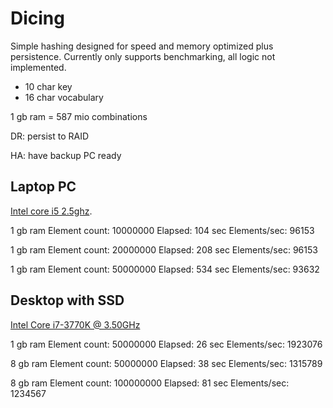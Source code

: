 Dicing
======

Simple hashing designed for speed and memory optimized plus persistence. Currently only supports benchmarking, all logic not implemented.

 * 10 char key
 * 16 char vocabulary

1 gb ram = 587 mio combinations

DR: persist to RAID

HA: have backup PC ready


Laptop PC
---------

[Intel core i5 2.5ghz](http://www.cpubenchmark.net/cpu.php?cpu=Intel+Core+i5+520M+%40+2.40GHz).


1 gb ram
Element count: 10000000
Elapsed: 104 sec
Elements/sec: 96153

1 gb ram
Element count: 20000000
Elapsed: 208 sec
Elements/sec: 96153

1 gb ram
Element count: 50000000
Elapsed: 534 sec
Elements/sec: 93632



Desktop with SSD
----------------

[Intel Core i7-3770K @ 3.50GHz](http://www.cpubenchmark.net/cpu.php?cpu=Intel+Core+i7-3770K+%40+3.50GHz&id=2)

1 gb ram
Element count: 50000000
 Elapsed: 26 sec
Elements/sec: 1923076

8 gb ram
Element count: 50000000 Elapsed: 38 sec
Elements/sec: 1315789


8 gb ram
Element count: 100000000
Elapsed: 81 sec
Elements/sec: 1234567